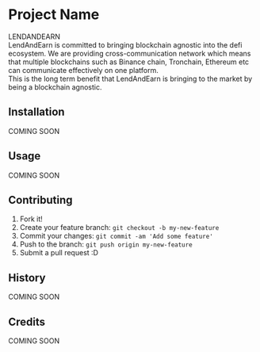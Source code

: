# Project Name

LENDANDEARN <br>
LendAndEarn is committed to bringing blockchain agnostic into the defi ecosystem. We are providing cross-communication network which means that multiple blockchains  such as Binance chain, Tronchain, Ethereum etc can communicate effectively on one platform.  
This is the long term benefit that LendAndEarn is bringing to the market by being a blockchain agnostic.
## Installation

COMING SOON

## Usage

COMING SOON

## Contributing

1. Fork it!
2. Create your feature branch: `git checkout -b my-new-feature`
3. Commit your changes: `git commit -am 'Add some feature'`
4. Push to the branch: `git push origin my-new-feature`
5. Submit a pull request :D

## History

COMING SOON

## Credits

COMING SOON

